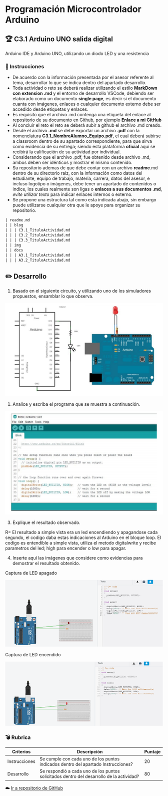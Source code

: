 # Programación Microcontrolador Arduino

## :trophy: C3.1 Arduino UNO salida digital

Arduino IDE y Arduino UNO, utilizando un diodo LED y una resistencia

### :blue_book: Instrucciones

- De acuerdo con la información presentada por el asesor referente al tema, desarrollar lo que se indica dentro del apartado desarrollo.
- Toda actividad o reto se deberá realizar utilizando el estilo **MarkDown con extension .md** y el entorno de desarrollo VSCode, debiendo ser elaborado como un documento **single page**, es decir si el documento cuanta con imágenes, enlaces o cualquier documento externo debe ser accedido desde etiquetas y enlaces.
- Es requisito que el archivo .md contenga una etiqueta del enlace al repositorio de su documento en Github, por ejemplo **Enlace a mi GitHub**
- Al concluir el reto el reto se deberá subir a github el archivo .md creado.
- Desde el archivo **.md** se debe exportar un archivo **.pdf** con la nomenclatura **C3.1_NombreAlumno_Equipo.pdf**, el cual deberá subirse a classroom dentro de su apartado correspondiente, para que sirva como evidencia de su entrega; siendo esta plataforma **oficial** aquí se recibirá la calificación de su actividad por individual.
- Considerando que el archivo .pdf, fue obtenido desde archivo .md, ambos deben ser idénticos y mostrar el mismo contenido.
- Su repositorio ademas de que debe contar con un archivo **readme**.md dentro de su directorio raíz, con la información como datos del estudiante, equipo de trabajo, materia, carrera, datos del asesor, e incluso logotipo o imágenes, debe tener un apartado de contenidos o indice, los cuales realmente son ligas o **enlaces a sus documentos .md**, _evite utilizar texto_ para indicar enlaces internos o externo.
- Se propone una estructura tal como esta indicada abajo, sin embargo puede utilizarse cualquier otra que le apoye para organizar su repositorio.  

``` 
| readme.md
| | blog
| | | C3.1_TituloActividad.md
| | | C3.2_TituloActividad.md
| | | C3.3_TituloActividad.md
| | img
| | docs
| | | A3.1_TituloActividad.md
| | | A3.2_TituloActividad.md
```

## :pencil2: Desarrollo

1. Basado en el siguiente circuito, y utilizando uno de los simuladores propuestos, ensamblar lo que observa.

<p align="center">
    <img alt="SalidaDigital" src="./I1.PNG">
</p>

1. Analice y escriba el programa que se muestra a continuación.

<p align="center">
    <img alt="SalidaDigital" src="./I2.PNG">
</p>

3. Explique el resultado observado.

R= El resultado a simple vista era un led encendiendo y apagandose cada segundo, el codigo daba estas indicaciones al Arduino en el bloque loop. El codigo es entendible a simple vista, utiliza el metodo digitalwrite y recibe parametros del led; high para encender o low para apagar.

4. Inserte aquí las imágenes que considere como evidencias para demostrar el resultado obtenido.

Captura de LED apagado
<p align="center">
    <img alt="SalidaDigital" src="./C3.1_CircuitoLedApagado.PNG">
</p>
Captura de LED encendido
<p align="center">
    <img alt="SalidaDigital" src="./C3.1_CircuitoLedEncendido.PNG">
</p>

### :bomb: Rubrica

| Criterios     | Descripción                                                                                  | Puntaje |
| ------------- | -------------------------------------------------------------------------------------------- | ------- |
| Instrucciones | Se cumple con cada uno de los puntos indicados dentro del apartado Instrucciones?            | 20 |
| Desarrollo    | Se respondió a cada uno de los puntos solicitados dentro del desarrollo de la actividad?     | 80      |


:cloud: [Ir a repositorio de GitHub](https://github.com/Josejgr27/Sistemas_Programables)
